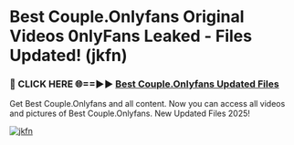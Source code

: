 # Best Couple.Onlyfans Original Videos 0nlyFans Leaked - Files Updated! (jkfn)

<h3>🔴 CLICK HERE 🌐==►► <a href="https://tinyurl.com/ehrbuxhb" rel="nofollow">Best Couple.Onlyfans Updated Files</a></h3>

Get Best Couple.Onlyfans and all content. Now you can access all videos and pictures of Best Couple.Onlyfans. New Updated Files 2025!

[![jkfn](https://i.imgur.com/lVYEuWS.gif)](https://tinyurl.com/ehrbuxhb)
